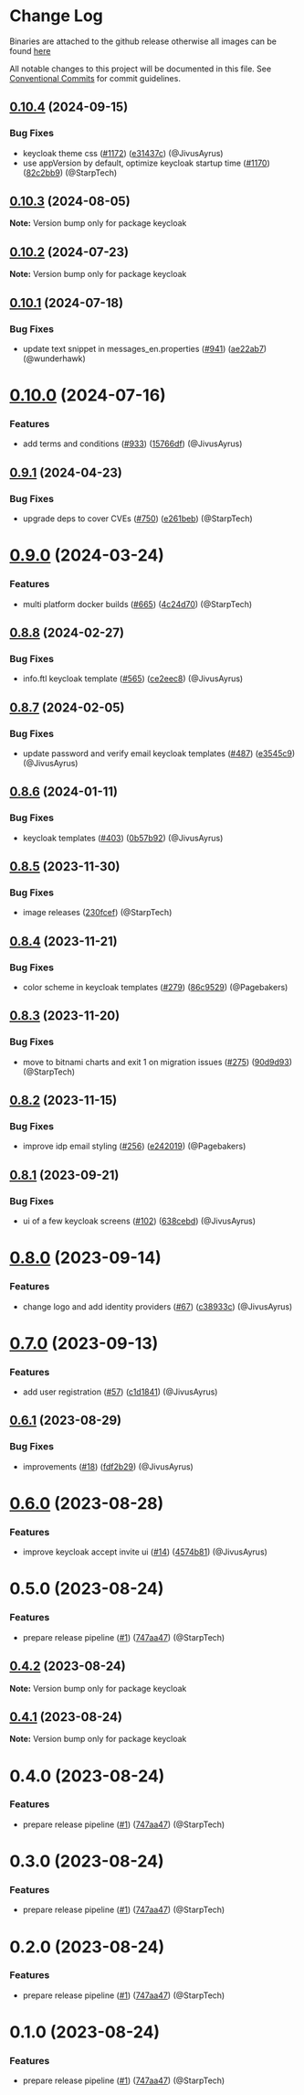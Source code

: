 # Change Log
Binaries are attached to the github release otherwise all images can be found [here](https://github.com/orgs/wundergraph/packages?repo_name=cosmo)

All notable changes to this project will be documented in this file.
See [Conventional Commits](https://conventionalcommits.org) for commit guidelines.

## [0.10.4](https://github.com/wundergraph/cosmo/compare/keycloak@0.10.3...keycloak@0.10.4) (2024-09-15)

### Bug Fixes

* keycloak theme css ([#1172](https://github.com/wundergraph/cosmo/issues/1172)) ([e31437c](https://github.com/wundergraph/cosmo/commit/e31437cab91b1a60d81ae7b1fa628f156b3d7069)) (@JivusAyrus)
* use appVersion by default, optimize keycloak startup time ([#1170](https://github.com/wundergraph/cosmo/issues/1170)) ([82c2bb9](https://github.com/wundergraph/cosmo/commit/82c2bb98d568fd7973fa700a84bec7ce4c0c51cf)) (@StarpTech)

## [0.10.3](https://github.com/wundergraph/cosmo/compare/keycloak@0.10.2...keycloak@0.10.3) (2024-08-05)

**Note:** Version bump only for package keycloak

## [0.10.2](https://github.com/wundergraph/cosmo/compare/keycloak@0.10.1...keycloak@0.10.2) (2024-07-23)

**Note:** Version bump only for package keycloak

## [0.10.1](https://github.com/wundergraph/cosmo/compare/keycloak@0.10.0...keycloak@0.10.1) (2024-07-18)

### Bug Fixes

* update text snippet in messages_en.properties ([#941](https://github.com/wundergraph/cosmo/issues/941)) ([ae22ab7](https://github.com/wundergraph/cosmo/commit/ae22ab7f4bb2863a7aafd5a9114b3faa8899e016)) (@wunderhawk)

# [0.10.0](https://github.com/wundergraph/cosmo/compare/keycloak@0.9.1...keycloak@0.10.0) (2024-07-16)

### Features

* add terms and conditions ([#933](https://github.com/wundergraph/cosmo/issues/933)) ([15766df](https://github.com/wundergraph/cosmo/commit/15766df98e27b4902f8c600d13538903b3c3693f)) (@JivusAyrus)

## [0.9.1](https://github.com/wundergraph/cosmo/compare/keycloak@0.9.0...keycloak@0.9.1) (2024-04-23)

### Bug Fixes

* upgrade deps to cover CVEs ([#750](https://github.com/wundergraph/cosmo/issues/750)) ([e261beb](https://github.com/wundergraph/cosmo/commit/e261beb8375ca41eb8a2fa4b3223d202c3bb7460)) (@StarpTech)

# [0.9.0](https://github.com/wundergraph/cosmo/compare/keycloak@0.8.8...keycloak@0.9.0) (2024-03-24)

### Features

* multi platform docker builds ([#665](https://github.com/wundergraph/cosmo/issues/665)) ([4c24d70](https://github.com/wundergraph/cosmo/commit/4c24d7075bd48cd946a1037bffc0c4fcaef74289)) (@StarpTech)

## [0.8.8](https://github.com/wundergraph/cosmo/compare/keycloak@0.8.7...keycloak@0.8.8) (2024-02-27)

### Bug Fixes

* info.ftl keycloak template ([#565](https://github.com/wundergraph/cosmo/issues/565)) ([ce2eec8](https://github.com/wundergraph/cosmo/commit/ce2eec87c9261dd73906e304e8778fe2d9189c5d)) (@JivusAyrus)

## [0.8.7](https://github.com/wundergraph/cosmo/compare/keycloak@0.8.6...keycloak@0.8.7) (2024-02-05)

### Bug Fixes

* update password and verify email keycloak templates ([#487](https://github.com/wundergraph/cosmo/issues/487)) ([e3545c9](https://github.com/wundergraph/cosmo/commit/e3545c944e20ad0e67d4cfd8788419c93faf395e)) (@JivusAyrus)

## [0.8.6](https://github.com/wundergraph/cosmo/compare/keycloak@0.8.5...keycloak@0.8.6) (2024-01-11)

### Bug Fixes

* keycloak templates ([#403](https://github.com/wundergraph/cosmo/issues/403)) ([0b57b92](https://github.com/wundergraph/cosmo/commit/0b57b92ab0dfc9ab7664c31f9fc2019ed0b7ede6)) (@JivusAyrus)

## [0.8.5](https://github.com/wundergraph/cosmo/compare/keycloak@0.8.4...keycloak@0.8.5) (2023-11-30)

### Bug Fixes

* image releases ([230fcef](https://github.com/wundergraph/cosmo/commit/230fcef52db8c36dd54ee8b5568eb627811d4fb1)) (@StarpTech)

## [0.8.4](https://github.com/wundergraph/cosmo/compare/keycloak@0.8.3...keycloak@0.8.4) (2023-11-21)

### Bug Fixes

*  color scheme in keycloak templates ([#279](https://github.com/wundergraph/cosmo/issues/279)) ([86c9529](https://github.com/wundergraph/cosmo/commit/86c952985950e59b4cfc5adec71ed303f684ebf6)) (@Pagebakers)

## [0.8.3](https://github.com/wundergraph/cosmo/compare/keycloak@0.8.2...keycloak@0.8.3) (2023-11-20)

### Bug Fixes

* move to bitnami charts and exit 1 on migration issues ([#275](https://github.com/wundergraph/cosmo/issues/275)) ([90d9d93](https://github.com/wundergraph/cosmo/commit/90d9d938cefdc78a9f34d69387f306b4d691c7f0)) (@StarpTech)

## [0.8.2](https://github.com/wundergraph/cosmo/compare/keycloak@0.8.1...keycloak@0.8.2) (2023-11-15)

### Bug Fixes

* improve idp email styling ([#256](https://github.com/wundergraph/cosmo/issues/256)) ([e242019](https://github.com/wundergraph/cosmo/commit/e242019710902761f8df02f6761e40aa2f9b5d6c)) (@Pagebakers)

## [0.8.1](https://github.com/wundergraph/cosmo/compare/keycloak@0.8.0...keycloak@0.8.1) (2023-09-21)

### Bug Fixes

* ui of a few keycloak screens ([#102](https://github.com/wundergraph/cosmo/issues/102)) ([638cebd](https://github.com/wundergraph/cosmo/commit/638cebdadebf510913e8c9de4ca6418871dcd6a5)) (@JivusAyrus)

# [0.8.0](https://github.com/wundergraph/cosmo/compare/keycloak@0.7.0...keycloak@0.8.0) (2023-09-14)

### Features

* change logo and add identity providers ([#67](https://github.com/wundergraph/cosmo/issues/67)) ([c38933c](https://github.com/wundergraph/cosmo/commit/c38933cf9422e1cdb3d93a3adbfbab12798f2bf8)) (@JivusAyrus)

# [0.7.0](https://github.com/wundergraph/cosmo/compare/keycloak@0.6.1...keycloak@0.7.0) (2023-09-13)

### Features

* add user registration ([#57](https://github.com/wundergraph/cosmo/issues/57)) ([c1d1841](https://github.com/wundergraph/cosmo/commit/c1d184192511f015c4b33db91d7342a0bb35710e)) (@JivusAyrus)

## [0.6.1](https://github.com/wundergraph/cosmo/compare/keycloak@0.6.0...keycloak@0.6.1) (2023-08-29)

### Bug Fixes

* improvements ([#18](https://github.com/wundergraph/cosmo/issues/18)) ([fdf2b29](https://github.com/wundergraph/cosmo/commit/fdf2b290ec57e502d8011e29e06a067d32afdf18)) (@JivusAyrus)

# [0.6.0](https://github.com/wundergraph/cosmo/compare/keycloak@0.5.0...keycloak@0.6.0) (2023-08-28)

### Features

* improve keycloak accept invite ui ([#14](https://github.com/wundergraph/cosmo/issues/14)) ([4574b81](https://github.com/wundergraph/cosmo/commit/4574b815be2b8b03f87fc2844ca8c8abddf93f17)) (@JivusAyrus)

# 0.5.0 (2023-08-24)

### Features

* prepare release pipeline ([#1](https://github.com/wundergraph/cosmo/issues/1)) ([747aa47](https://github.com/wundergraph/cosmo/commit/747aa47d5e965d1b74862fbb5598bafb2fa05ee2)) (@StarpTech)

## [0.4.2](https://github.com/wundergraph/cosmo/compare/keycloak@0.3.0...keycloak@0.4.2) (2023-08-24)

**Note:** Version bump only for package keycloak

## [0.4.1](https://github.com/wundergraph/cosmo/compare/keycloak@0.3.0...keycloak@0.4.1) (2023-08-24)

**Note:** Version bump only for package keycloak

# 0.4.0 (2023-08-24)

### Features

* prepare release pipeline ([#1](https://github.com/wundergraph/cosmo/issues/1)) ([747aa47](https://github.com/wundergraph/cosmo/commit/747aa47d5e965d1b74862fbb5598bafb2fa05ee2)) (@StarpTech)

# 0.3.0 (2023-08-24)

### Features

* prepare release pipeline ([#1](https://github.com/wundergraph/cosmo/issues/1)) ([747aa47](https://github.com/wundergraph/cosmo/commit/747aa47d5e965d1b74862fbb5598bafb2fa05ee2)) (@StarpTech)

# 0.2.0 (2023-08-24)

### Features

* prepare release pipeline ([#1](https://github.com/wundergraph/cosmo/issues/1)) ([747aa47](https://github.com/wundergraph/cosmo/commit/747aa47d5e965d1b74862fbb5598bafb2fa05ee2)) (@StarpTech)

# 0.1.0 (2023-08-24)

### Features

* prepare release pipeline ([#1](https://github.com/wundergraph/cosmo/issues/1)) ([747aa47](https://github.com/wundergraph/cosmo/commit/747aa47d5e965d1b74862fbb5598bafb2fa05ee2)) (@StarpTech)
